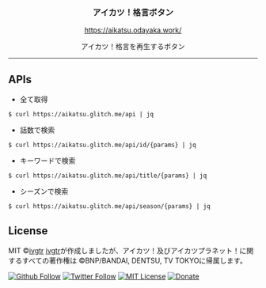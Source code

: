 <div align="center">
  <h3 align="center">アイカツ！格言ボタン</h3>
  <p align="center">
    <a href="https://aikatsu.odayaka.work/">https://aikatsu.odayaka.work/</a>
  </p>
  <p align="center">アイカツ！格言を再生するボタン</p>
</div>

--- 

## APIs
- 全て取得
```shell
$ curl https://aikatsu.glitch.me/api | jq
```
- 話数で検索
```shell
$ curl https://aikatsu.glitch.me/api/id/{params} | jq
```
- キーワードで検索
```shell
$ curl https://aikatsu.glitch.me/api/title/{params} | jq
```
- シーズンで検索
```shell
$ curl https://aikatsu.glitch.me/api/season/{params} | jq
```


## License

MIT ©[ivgtr](https://github.com/ivgtr)
[ivgtr](https://github.com/ivgtr)が作成しましたが、アイカツ！及びアイカツプラネット！に関するすべての著作権は &copy;BNP/BANDAI, DENTSU, TV TOKYOに帰属します。

[![Github Follow](https://img.shields.io/github/followers/ivgtr?style=social)](https://github.com/ivgtr) [![Twitter Follow](https://img.shields.io/twitter/follow/mawaru_hana?style=social)](https://twitter.com/mawaru_hana) [![MIT License](http://img.shields.io/badge/license-MIT-blue.svg?style=flat)](LICENSE) [![Donate](https://img.shields.io/badge/%EF%BC%84-support-green.svg?style=flat-square)](https://www.buymeacoffee.com/ivgtr)